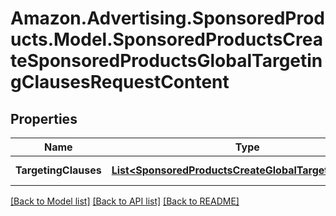 # Amazon.Advertising.SponsoredProducts.Model.SponsoredProductsCreateSponsoredProductsGlobalTargetingClausesRequestContent

## Properties

Name | Type | Description | Notes
------------ | ------------- | ------------- | -------------
**TargetingClauses** | [**List&lt;SponsoredProductsCreateGlobalTargetingClause&gt;**](SponsoredProductsCreateGlobalTargetingClause.md) | An array of targetingClauses. | [optional] 

[[Back to Model list]](../README.md#documentation-for-models) [[Back to API list]](../README.md#documentation-for-api-endpoints) [[Back to README]](../README.md)

